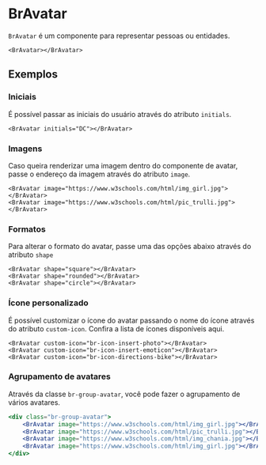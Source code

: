 <script setup>
import BrAvatar from '../../src/components/avatar/BrAvatar.vue'
</script>

# BrAvatar <Badge type="warning" text="beta" />

`BrAvatar` é um componente para representar pessoas ou entidades.
<BrAvatar></BrAvatar>

```vue
<BrAvatar></BrAvatar>
```

## Exemplos

### Iniciais

É possível passar as iniciais do usuário através do atributo `initials`.

<BrAvatar initials="DC"></BrAvatar>

```vue
<BrAvatar initials="DC"></BrAvatar>
```

### Imagens

Caso queira renderizar uma imagem dentro do componente de avatar, passe o endereço da imagem através do atributo `image`.

<div class="inline-flex">
	<BrAvatar class="mr-small" image="https://www.w3schools.com/html/img_girl.jpg"></BrAvatar>
	<BrAvatar class="mr-small" image="https://www.w3schools.com/html/pic_trulli.jpg"></BrAvatar>
</div>

```vue
<BrAvatar image="https://www.w3schools.com/html/img_girl.jpg"></BrAvatar>
<BrAvatar image="https://www.w3schools.com/html/pic_trulli.jpg"></BrAvatar>
```

### Formatos

Para alterar o formato do avatar, passe uma das opções abaixo através do atributo `shape`

<div class="inline-flex">
	<BrAvatar class="mr-small" shape="square"></BrAvatar>
	<BrAvatar class="mr-small" shape="rounded"></BrAvatar>
	<BrAvatar shape="circle"></BrAvatar>
</div>

```vue
<BrAvatar shape="square"></BrAvatar>
<BrAvatar shape="rounded"></BrAvatar>
<BrAvatar shape="circle"></BrAvatar>
```

### Ícone personalizado

É possível customizar o ícone do avatar passando o nome do ícone através do atributo `custom-icon`.
Confira a lista de ícones disponíveis aqui.

<div class="inline-flex">
	<BrAvatar class="mr-small" custom-icon="br-icon-insert-photo"></BrAvatar>
	<BrAvatar class="mr-small" custom-icon="br-icon-insert-emoticon"></BrAvatar>
	<BrAvatar custom-icon="br-icon-directions-bike"></BrAvatar>
</div>

```vue
<BrAvatar custom-icon="br-icon-insert-photo"></BrAvatar>
<BrAvatar custom-icon="br-icon-insert-emoticon"></BrAvatar>
<BrAvatar custom-icon="br-icon-directions-bike"></BrAvatar>
```

### Agrupamento de avatares

Através da classe `br-group-avatar`, você pode fazer o agrupamento de vários avatares.

<div class="br-group-avatar">
	<BrAvatar image="https://www.w3schools.com/html/img_girl.jpg"></BrAvatar>
	<BrAvatar image="https://www.w3schools.com/html/pic_trulli.jpg"></BrAvatar>
	<BrAvatar image="https://www.w3schools.com/html/img_chania.jpg"></BrAvatar>
	<BrAvatar image="https://www.w3schools.com/html/img_girl.jpg"></BrAvatar>
</div>

```jsx
<div class="br-group-avatar">
	<BrAvatar image="https://www.w3schools.com/html/img_girl.jpg"></BrAvatar>
	<BrAvatar image="https://www.w3schools.com/html/pic_trulli.jpg"></BrAvatar>
	<BrAvatar image="https://www.w3schools.com/html/img_chania.jpg"></BrAvatar>
	<BrAvatar image="https://www.w3schools.com/html/img_girl.jpg"></BrAvatar>
</div>
```

<style lang="scss">
@import '../../src/styles/index.scss'
</style>